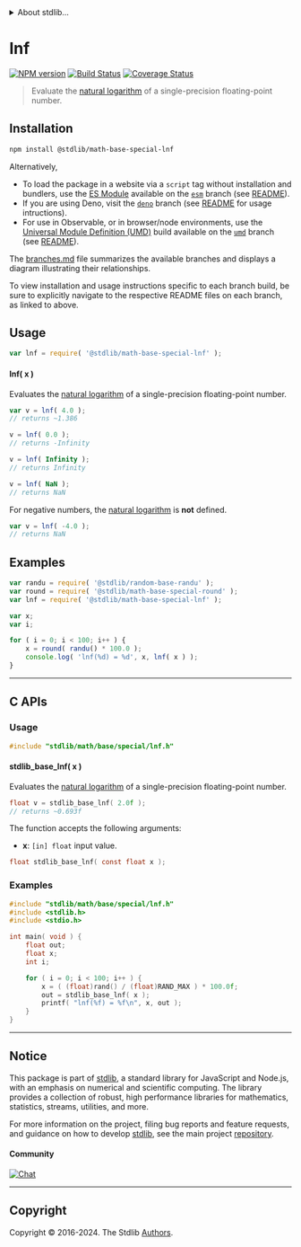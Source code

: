 <!--

@license Apache-2.0

Copyright (c) 2024 The Stdlib Authors.

Licensed under the Apache License, Version 2.0 (the "License");
you may not use this file except in compliance with the License.
You may obtain a copy of the License at

   http://www.apache.org/licenses/LICENSE-2.0

Unless required by applicable law or agreed to in writing, software
distributed under the License is distributed on an "AS IS" BASIS,
WITHOUT WARRANTIES OR CONDITIONS OF ANY KIND, either express or implied.
See the License for the specific language governing permissions and
limitations under the License.

-->


<details>
  <summary>
    About stdlib...
  </summary>
  <p>We believe in a future in which the web is a preferred environment for numerical computation. To help realize this future, we've built stdlib. stdlib is a standard library, with an emphasis on numerical and scientific computation, written in JavaScript (and C) for execution in browsers and in Node.js.</p>
  <p>The library is fully decomposable, being architected in such a way that you can swap out and mix and match APIs and functionality to cater to your exact preferences and use cases.</p>
  <p>When you use stdlib, you can be absolutely certain that you are using the most thorough, rigorous, well-written, studied, documented, tested, measured, and high-quality code out there.</p>
  <p>To join us in bringing numerical computing to the web, get started by checking us out on <a href="https://github.com/stdlib-js/stdlib">GitHub</a>, and please consider <a href="https://opencollective.com/stdlib">financially supporting stdlib</a>. We greatly appreciate your continued support!</p>
</details>

# lnf

[![NPM version][npm-image]][npm-url] [![Build Status][test-image]][test-url] [![Coverage Status][coverage-image]][coverage-url] <!-- [![dependencies][dependencies-image]][dependencies-url] -->

> Evaluate the [natural logarithm][natural-logarithm] of a single-precision floating-point number.

<section class="installation">

## Installation

```bash
npm install @stdlib/math-base-special-lnf
```

Alternatively,

-   To load the package in a website via a `script` tag without installation and bundlers, use the [ES Module][es-module] available on the [`esm`][esm-url] branch (see [README][esm-readme]).
-   If you are using Deno, visit the [`deno`][deno-url] branch (see [README][deno-readme] for usage intructions).
-   For use in Observable, or in browser/node environments, use the [Universal Module Definition (UMD)][umd] build available on the [`umd`][umd-url] branch (see [README][umd-readme]).

The [branches.md][branches-url] file summarizes the available branches and displays a diagram illustrating their relationships.

To view installation and usage instructions specific to each branch build, be sure to explicitly navigate to the respective README files on each branch, as linked to above.

</section>

<section class="usage">

## Usage

```javascript
var lnf = require( '@stdlib/math-base-special-lnf' );
```

#### lnf( x )

Evaluates the [natural logarithm][natural-logarithm] of a single-precision floating-point number.

```javascript
var v = lnf( 4.0 );
// returns ~1.386

v = lnf( 0.0 );
// returns -Infinity

v = lnf( Infinity );
// returns Infinity

v = lnf( NaN );
// returns NaN
```

For negative numbers, the [natural logarithm][natural-logarithm] is **not** defined.

```javascript
var v = lnf( -4.0 );
// returns NaN
```

</section>

<!-- /.usage -->

<section class="examples">

## Examples

<!-- eslint no-undef: "error" -->

```javascript
var randu = require( '@stdlib/random-base-randu' );
var round = require( '@stdlib/math-base-special-round' );
var lnf = require( '@stdlib/math-base-special-lnf' );

var x;
var i;

for ( i = 0; i < 100; i++ ) {
    x = round( randu() * 100.0 );
    console.log( 'lnf(%d) = %d', x, lnf( x ) );
}
```

</section>

<!-- /.examples -->

<!-- C interface documentation. -->

* * *

<section class="c">

## C APIs

<!-- Section to include introductory text. Make sure to keep an empty line after the intro `section` element and another before the `/section` close. -->

<section class="intro">

</section>

<!-- /.intro -->

<!-- C usage documentation. -->

<section class="usage">

### Usage

```c
#include "stdlib/math/base/special/lnf.h"
```

#### stdlib_base_lnf( x )

Evaluates the [natural logarithm][natural-logarithm] of a single-precision floating-point number.

```c
float v = stdlib_base_lnf( 2.0f );
// returns ~0.693f
```

The function accepts the following arguments:

-   **x**: `[in] float` input value.

```c
float stdlib_base_lnf( const float x );
```

</section>

<!-- /.usage -->

<!-- C API usage notes. Make sure to keep an empty line after the `section` element and another before the `/section` close. -->

<section class="notes">

</section>

<!-- /.notes -->

<!-- C API usage examples. -->

<section class="examples">

### Examples

```c
#include "stdlib/math/base/special/lnf.h"
#include <stdlib.h>
#include <stdio.h>

int main( void ) {
    float out;
    float x;
    int i;

    for ( i = 0; i < 100; i++ ) {
        x = ( (float)rand() / (float)RAND_MAX ) * 100.0f;
        out = stdlib_base_lnf( x );
        printf( "lnf(%f) = %f\n", x, out );
    }
}
```

</section>

<!-- /.examples -->

</section>

<!-- /.c -->

<!-- Section for related `stdlib` packages. Do not manually edit this section, as it is automatically populated. -->

<section class="related">

</section>

<!-- /.related -->

<!-- Section for all links. Make sure to keep an empty line after the `section` element and another before the `/section` close. -->


<section class="main-repo" >

* * *

## Notice

This package is part of [stdlib][stdlib], a standard library for JavaScript and Node.js, with an emphasis on numerical and scientific computing. The library provides a collection of robust, high performance libraries for mathematics, statistics, streams, utilities, and more.

For more information on the project, filing bug reports and feature requests, and guidance on how to develop [stdlib][stdlib], see the main project [repository][stdlib].

#### Community

[![Chat][chat-image]][chat-url]

---

## Copyright

Copyright &copy; 2016-2024. The Stdlib [Authors][stdlib-authors].

</section>

<!-- /.stdlib -->

<!-- Section for all links. Make sure to keep an empty line after the `section` element and another before the `/section` close. -->

<section class="links">

[npm-image]: http://img.shields.io/npm/v/@stdlib/math-base-special-lnf.svg
[npm-url]: https://npmjs.org/package/@stdlib/math-base-special-lnf

[test-image]: https://github.com/stdlib-js/math-base-special-lnf/actions/workflows/test.yml/badge.svg?branch=main
[test-url]: https://github.com/stdlib-js/math-base-special-lnf/actions/workflows/test.yml?query=branch:main

[coverage-image]: https://img.shields.io/codecov/c/github/stdlib-js/math-base-special-lnf/main.svg
[coverage-url]: https://codecov.io/github/stdlib-js/math-base-special-lnf?branch=main

<!--

[dependencies-image]: https://img.shields.io/david/stdlib-js/math-base-special-lnf.svg
[dependencies-url]: https://david-dm.org/stdlib-js/math-base-special-lnf/main

-->

[chat-image]: https://img.shields.io/gitter/room/stdlib-js/stdlib.svg
[chat-url]: https://app.gitter.im/#/room/#stdlib-js_stdlib:gitter.im

[stdlib]: https://github.com/stdlib-js/stdlib

[stdlib-authors]: https://github.com/stdlib-js/stdlib/graphs/contributors

[umd]: https://github.com/umdjs/umd
[es-module]: https://developer.mozilla.org/en-US/docs/Web/JavaScript/Guide/Modules

[deno-url]: https://github.com/stdlib-js/math-base-special-lnf/tree/deno
[deno-readme]: https://github.com/stdlib-js/math-base-special-lnf/blob/deno/README.md
[umd-url]: https://github.com/stdlib-js/math-base-special-lnf/tree/umd
[umd-readme]: https://github.com/stdlib-js/math-base-special-lnf/blob/umd/README.md
[esm-url]: https://github.com/stdlib-js/math-base-special-lnf/tree/esm
[esm-readme]: https://github.com/stdlib-js/math-base-special-lnf/blob/esm/README.md
[branches-url]: https://github.com/stdlib-js/math-base-special-lnf/blob/main/branches.md

[natural-logarithm]: https://en.wikipedia.org/wiki/Natural_logarithm

<!-- <related-links> -->

<!-- </related-links> -->

</section>

<!-- /.links -->
